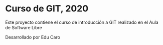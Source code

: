 # Curso de GIT, 2020

Este proyecto contiene el curso de introducción a GIT realizado en el Aula de Software Libre

Desarrollado por Edu Caro
